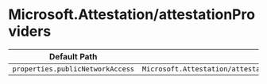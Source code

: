 # Microsoft.Attestation/attestationProviders

| Default Path | Alias |
|---|---|
| `properties.publicNetworkAccess` | `Microsoft.Attestation/attestationProviders/publicNetworkAccess` |

